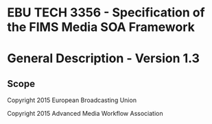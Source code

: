 # EBU TECH 3356 - Specification of the FIMS Media SOA Framework
# General Description - Version 1.3

## Scope



Copyright 2015 European Broadcasting Union

Copyright 2015 Advanced Media Workflow Association